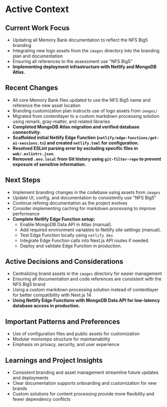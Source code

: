 # Active Context

## Current Work Focus
- Updating all Memory Bank documentation to reflect the NFS Big5 branding
- Integrating new logo assets from the `images` directory into the branding plan and documentation
- Ensuring all references to the assessment use "NFS Big5"
- **Implementing deployment infrastructure with Netlify and MongoDB Atlas.**

## Recent Changes
- All core Memory Bank files updated to use the NFS Big5 name and reference the new asset location
- Branding customization plan instructs use of logo assets from `images/`
- Migrated from contentlayer to a custom markdown processing solution using remark, gray-matter, and related libraries
- **Completed MongoDB Atlas migration and verified database connectivity.**
- **Scaffolded initial Netlify Edge Function (`netlify/edge-functions/get-ai-sessions.ts`) and created `netlify.toml` for configuration.**
- **Resolved ESLint parsing error by excluding specific files in `web/.eslintrc.json`.**
- **Removed `.env.local` from Git history using `git-filter-repo` to prevent exposure of sensitive information.**

## Next Steps
- Implement branding changes in the codebase using assets from `images`
- Update UI, config, and documentation to consistently use "NFS Big5"
- Continue refining documentation as the project evolves
- Consider implementing caching for markdown processing to improve performance
- **Complete Netlify Edge Function setup:**
    - Enable MongoDB Data API in Atlas (manual).
    - Add required environment variables to Netlify site settings (manual).
    - Test Edge Function locally using `netlify dev`.
    - Integrate Edge Function calls into Next.js API routes if needed.
    - Deploy and validate Edge Function in production.

## Active Decisions and Considerations
- Centralizing brand assets in the `images` directory for easier management
- Ensuring all documentation and code references are consistent with the NFS Big5 brand
- Using a custom markdown processing solution instead of contentlayer for better compatibility with Next.js 14
- **Using Netlify Edge Functions with MongoDB Data API for low-latency database access in production.**

## Important Patterns and Preferences
- Use of configuration files and public assets for customization
- Modular monorepo structure for maintainability
- Emphasis on privacy, security, and user experience

## Learnings and Project Insights
- Consistent branding and asset management streamline future updates and deployments
- Clear documentation supports onboarding and customization for new brands
- Custom solutions for content processing provide more flexibility and fewer dependency conflicts
